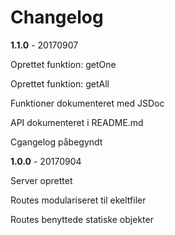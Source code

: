# Changelog

__1.1.0__ - 20170907

Oprettet funktion: getOne

Oprettet funktion: getAll

Funktioner dokumenteret med JSDoc

API dokumenteret i README.md

Cgangelog påbegyndt

__1.0.0__ - 20170904

Server oprettet

Routes modulariseret til ekeltfiler

Routes benyttede statiske objekter

